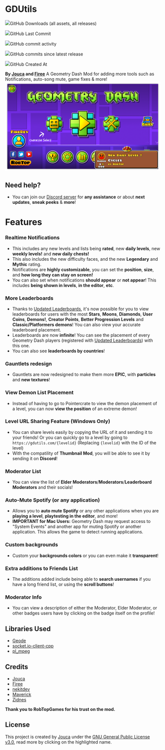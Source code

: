 # GDUtils

<img src="https://img.shields.io/github/downloads/Jouca/GDUtils-Geode/total?style=for-the-badge" style="text-align: center;">GitHub Downloads (all assets, all releases)</p>
<img src="https://img.shields.io/github/last-commit/Jouca/GDUtils-Geode?display_timestamp=committer&style=for-the-badge" style="text-align: center;">GitHub Last Commit</p>
<img src="https://img.shields.io/github/commit-activity/w/Jouca/GDUtils-Geode?style=for-the-badge" style="text-align: center;">GitHub commit activity</p>
<img src="https://img.shields.io/github/commits-since/Jouca/GDUtils-Geode/latest?style=for-the-badge" style="text-align: center;">GitHub commits since latest release</p>
<img src="https://img.shields.io/github/created-at/Jouca/GDUtils-Geode?style=for-the-badge" style="text-align: center;">GitHub Created At</p>

**By [Jouca](https://github.com/Jouca) and [Firee](https://github.com/FireMario211)**
A Geometry Dash Mod for adding more tools such as Notifications, auto-song mute, game fixes & more!
![Mod Example](resources/Screenshot_1.png)

## Need help?
* You can join our [Discord server](https://discord.gg/MU4Rpc6xbJ) for **any assistance** or about **next updates**, **sneak peeks** & **more**!

# Features

### Realtime Notifications
* This includes any new levels and lists being **rated**, new **daily levels**, new **weekly levels!** and **new daily chests!**
* This also includes the new difficulty faces, and the new **Legendary** and **Mythic** rating.
* Notifications are **highly customizable**, you can set the __position__, __size__, and __how long they can stay on screen!__
* You can also set when notifications **should appear** or **not appear**! This includes __being shown in levels__, __in the editor__, __etc__.

### More Leaderboards
* Thanks to [Updated Leaderboards](https://discord.gg/HpC5Xc3JMh), it's now possible for you to view leaderboards for users with the most **Stars**, **Moons**, **Diamonds**, **User Coins**, **Demons!**, **Creator Points**, **Better Progression Levels** and **Classic/Platformers demons**! You can also view your accurate leaderboard placement.
* Leaderboards are now **infinite**! You can see the placement of every Geometry Dash players (registered with [Updated Leaderboards](https://discord.gg/HpC5Xc3JMh)) with this one.
* You can also see **leaderboards by countries**!

### Gauntlets redesign
* Gauntlets are now redesigned to make them more **EPIC**, with **particles** and **new textures**!

### View Demon List Placement
* Instead of having to go to Pointercrate to view the demon placement of a level, you can now **view the position** of an extreme demon!

### Level URL Sharing Feature (Windows Only)
* You can share levels easily by copying the URL of it and sending it to your friends! Or you can quickly go to a level by going to `https://gdutils.com/{levelid}` (Replacing `{levelid}` with the ID of the level)
* With the compatility of **Thumbnail Mod**, you will be able to see it by sending it on **Discord**!

### Moderator List 
* You can view the list of **Elder Moderators**/**Moderators**/**Leaderboard Moderators** and their socials!

### Auto-Mute Spotify (or any application)
* Allows you to **auto mute Spotify** or any other applications when you are __playing a level__, __playtesting in the editor__, and more!
* **IMPORTANT for Mac Users:** Geometry Dash may request access to "System Events" and another app for muting Spotify or another application. This allows the game to detect running applications.

### Custom backgrounds
* Custom your **backgrounds colors** or you can even make it **transparent**!

### Extra additions to Friends List
* The additions added include being able to **search usernames** if you have a long friend list, or using the **scroll buttons**!

### Moderator Info
* You can view a description of either the Moderator, Elder Moderator, or other badges users have by clicking on the badge itself on the profile!

## Libraries Used
- [Geode](https://github.com/geode-sdk/geode)
- [socket.io-client-cpp](https://github.com/socketio/socket.io-client-cpp)
- [pl_mpeg](https://github.com/phoboslab/pl_mpeg)

## Credits
* [Jouca](https://twitter.com/JoucaJouca)
* [Firee](https://youtube.com/@gdfiree)
* [nekitdev](https://twitter.com/nekitdev)
* [Maverick](https://www.youtube.com/channel/UCoFBsXJ-6o6l6ZYP-k6DE_g)
* [Zidnes](https://x.com/SZidnes)

**Thank you to RobTopGames for his trust on the mod.**

## License
This project is created by [Jouca](https://github.com/Jouca) under the [GNU General Public License v3.0](https://choosealicense.com/licenses/gpl-3.0/), read more by clicking on the highlighted name.

